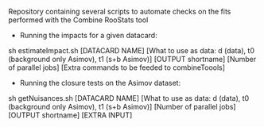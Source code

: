 Repository containing several scripts to automate checks on the fits performed with the Combine RooStats tool

- Running the impacts for a given datacard:

sh estimateImpact.sh [DATACARD NAME] [What to use as data: d (data), t0 (background only Asimov), t1 (s+b Asimov)] [OUTPUT shortname] [Number of parallel jobs] [Extra commands to be feeded to combineToools]

- Running the closure tests on the Asimov dataset:

sh getNuisances.sh [DATACARD NAME] [What to use as data: d (data), t0 (background only Asimov), t1 (s+b Asimov)] [Number of parallel jobs] [OUTPUT shortname] [EXTRA INPUT]


